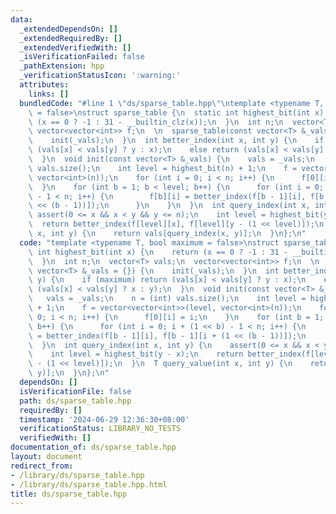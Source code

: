 ```yaml
---
data:
  _extendedDependsOn: []
  _extendedRequiredBy: []
  _extendedVerifiedWith: []
  _isVerificationFailed: false
  _pathExtension: hpp
  _verificationStatusIcon: ':warning:'
  attributes:
    links: []
  bundledCode: "#line 1 \"ds/sparse_table.hpp\"\ntemplate <typename T, bool maximum\
    \ = false>\nstruct sparse_table {\n  static int highest_bit(int x) {\n    return\
    \ (x == 0 ? -1 : 31 - __builtin_clz(x));\n  }\n  int n;\n  vector<T> vals;\n \
    \ vector<vector<int>> f;\n  \n  sparse_table(const vector<T> &_vals = {}) {\n\
    \    init(_vals);\n  }\n  int better_index(int x, int y) {\n    if (maximum) return\
    \ (vals[x] < vals[y] ? y : x);\n    else return (vals[x] < vals[y] ? x : y);\n\
    \  }\n  void init(const vector<T> &_vals) {\n    vals = _vals;\n    n = (int)\
    \ vals.size();\n    int level = highest_bit(n) + 1;\n    f = vector<vector<int>>(level,\
    \ vector<int>(n));\n    for (int i = 0; i < n; i++) {\n      f[0][i] = i;\n  \
    \  }\n    for (int b = 1; b < level; b++) {\n      for (int i = 0; i + (1 << b)\
    \ - 1 < n; i++) {\n        f[b][i] = better_index(f[b - 1][i], f[b - 1][i + (1\
    \ << (b - 1))]);\n      }\n    }\n  }\n  int query_index(int x, int y) {\n   \
    \ assert(0 <= x && x < y && y <= n);\n    int level = highest_bit(y - x);\n  \
    \  return better_index(f[level][x], f[level][y - (1 << level)]);\n  }\n  T query_value(int\
    \ x, int y) {\n    return vals[query_index(x, y)];\n  }\n};\n"
  code: "template <typename T, bool maximum = false>\nstruct sparse_table {\n  static\
    \ int highest_bit(int x) {\n    return (x == 0 ? -1 : 31 - __builtin_clz(x));\n\
    \  }\n  int n;\n  vector<T> vals;\n  vector<vector<int>> f;\n  \n  sparse_table(const\
    \ vector<T> &_vals = {}) {\n    init(_vals);\n  }\n  int better_index(int x, int\
    \ y) {\n    if (maximum) return (vals[x] < vals[y] ? y : x);\n    else return\
    \ (vals[x] < vals[y] ? x : y);\n  }\n  void init(const vector<T> &_vals) {\n \
    \   vals = _vals;\n    n = (int) vals.size();\n    int level = highest_bit(n)\
    \ + 1;\n    f = vector<vector<int>>(level, vector<int>(n));\n    for (int i =\
    \ 0; i < n; i++) {\n      f[0][i] = i;\n    }\n    for (int b = 1; b < level;\
    \ b++) {\n      for (int i = 0; i + (1 << b) - 1 < n; i++) {\n        f[b][i]\
    \ = better_index(f[b - 1][i], f[b - 1][i + (1 << (b - 1))]);\n      }\n    }\n\
    \  }\n  int query_index(int x, int y) {\n    assert(0 <= x && x < y && y <= n);\n\
    \    int level = highest_bit(y - x);\n    return better_index(f[level][x], f[level][y\
    \ - (1 << level)]);\n  }\n  T query_value(int x, int y) {\n    return vals[query_index(x,\
    \ y)];\n  }\n};\n"
  dependsOn: []
  isVerificationFile: false
  path: ds/sparse_table.hpp
  requiredBy: []
  timestamp: '2024-06-29 12:36:30+08:00'
  verificationStatus: LIBRARY_NO_TESTS
  verifiedWith: []
documentation_of: ds/sparse_table.hpp
layout: document
redirect_from:
- /library/ds/sparse_table.hpp
- /library/ds/sparse_table.hpp.html
title: ds/sparse_table.hpp
---
```

